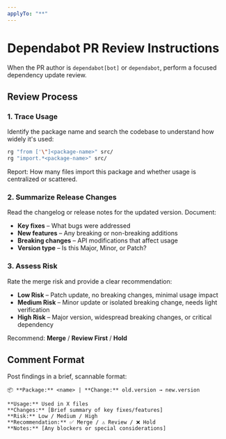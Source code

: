 ```yaml
---
applyTo: "**"
---
```


# Dependabot PR Review Instructions

When the PR author is `dependabot[bot]` or `dependabot`, perform a focused dependency update review.

## Review Process

### 1. Trace Usage

Identify the package name and search the codebase to understand how widely it's used:

```bash
rg "from ['\"]<package-name>" src/
rg "import.*<package-name>" src/
```

Report: How many files import this package and whether usage is centralized or scattered.

### 2. Summarize Release Changes

Read the changelog or release notes for the updated version. Document:

- **Key fixes** – What bugs were addressed
- **New features** – Any breaking or non-breaking additions
- **Breaking changes** – API modifications that affect usage
- **Version type** – Is this Major, Minor, or Patch?

### 3. Assess Risk

Rate the merge risk and provide a clear recommendation:

- **Low Risk** – Patch update, no breaking changes, minimal usage impact
- **Medium Risk** – Minor update or isolated breaking change, needs light verification
- **High Risk** – Major version, widespread breaking changes, or critical dependency

Recommend: **Merge** / **Review First** / **Hold**

## Comment Format

Post findings in a brief, scannable format:

```
📦 **Package:** <name> | **Change:** old.version → new.version

**Usage:** Used in X files
**Changes:** [Brief summary of key fixes/features]
**Risk:** Low / Medium / High
**Recommendation:** ✅ Merge / ⚠️ Review / ❌ Hold
**Notes:** [Any blockers or special considerations]
```
